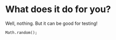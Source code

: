 # What does it do for you?

Well, nothing. But it can be good for testing!



```javascripot
Math.random();
```
